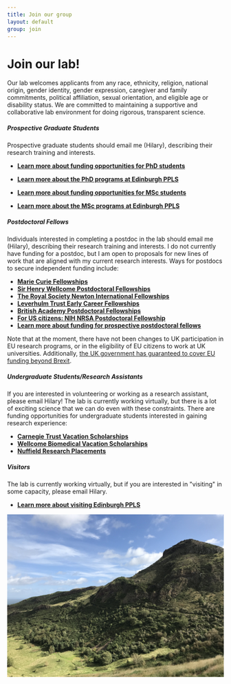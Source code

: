 ```yaml
---
title: Join our group
layout: default
group: join
---
```


# Join our lab!
Our lab welcomes applicants from any race, ethnicity, religion, national origin, gender identity, gender expression, caregiver and family commitments, political affiliation, sexual orientation, and eligible age or disability status. We are committed to maintaining a supportive and collaborative lab environment for doing rigorous, transparent science.
<br/>
##### Prospective Graduate Students

Prospective graduate students should email me (Hilary), describing their research training and interests. 


  * **[Learn more about funding opportunities for PhD students](https://www.ed.ac.uk/ppls/psychology/prospective/postgraduate/funding-research-students)**
  * **[Learn more about the PhD programs at Edinburgh PPLS](https://www.ed.ac.uk/ppls/psychology/prospective/postgraduate/psychology-phd-programme)**


  * **[Learn more about funding opportunities for MSc students](https://www.ed.ac.uk/ppls/psychology/prospective/postgraduate/funding-msc-students)**
  * **[Learn more about the MSc programs at Edinburgh PPLS](https://www.ed.ac.uk/ppls/psychology/prospective/postgraduate/msc)**

##### Postdoctoral Fellows

Individuals interested in completing a postdoc in the lab should email me (Hilary), describing their research training and interests. I do not currently have funding for a postdoc, but I am open to proposals for new lines of work that are aligned with my current research interests. Ways for postdocs to secure independent funding include:
  * **[Marie Curie Fellowships](https://ec.europa.eu/research/mariecurieactions/actions/individual-fellowships_en)**
  * **[Sir Henry Wellcome Postdoctoral Fellowships](https://wellcome.org/grant-funding/schemes/sir-henry-wellcome-postdoctoral-fellowships)**
  * **[The Royal Society Newton International Fellowships](https://ec.europa.eu/research/mariecurieactions/actions/individual-fellowships_en)**
  * **[Leverhulm Trust Early Career Fellowships](https://www.leverhulme.ac.uk/early-career-fellowships)**
  * **[British Academy Postdoctoral Fellowships](https://www.thebritishacademy.ac.uk/funding/postdoctoral-fellowships/)**
  * **[For US citizens: NIH NRSA Postdoctoral Fellowship](https://researchtraining.nih.gov/programs/fellowships/F32)**
  * **[Learn more about funding for prospective postdoctoral fellows](https://ppls.ed.ac.uk/shared/postdoctoral-fellowships/)**

Note that at the moment, there have not been changes to UK participation in EU research programs, or in the eligibility of EU citizens to work at UK universities. Additionally, [the UK government has guaranteed to cover EU funding beyond Brexit](https://www.gov.uk/government/news/chancellor-philip-hammond-guarantees-eu-funding-beyond-date-uk-leaves-the-eu).

##### Undergraduate Students/Research Assistants
If you are interested in volunteering or working as a research assistant, please email Hilary! The lab is currently working virtually, but there is a lot of exciting science that we can do even with these constraints. There are funding opportunities for undergraduate students interested in gaining research experience:
  * **[Carnegie Trust Vacation Scholarships](https://www.carnegie-trust.org/award-schemes/vacation-scholarships/)**
  * **[Wellcome Biomedical Vacation Scholarships](https://wellcome.org/grant-funding/schemes/biomedical-vacation-scholarships)**
  * **[Nuffield Research Placements](https://www.nuffieldfoundation.org/students-teachers/nuffield-research-placements)**

##### Visitors
The lab is currently working virtually, but if you are interested in "visiting" in some capacity, please email Hilary. 
* **[Learn more about visiting Edinburgh PPLS](https://www.ed.ac.uk/ppls/psychology/research/academic-visitors)**

<div class="container px-2 max-width: 100%">
    <img class="img-fluid mx-auto d-block" src="/static/img/Holyrood.JPG" alt="Holyrood">
</div>
</div>
<div class="row">
